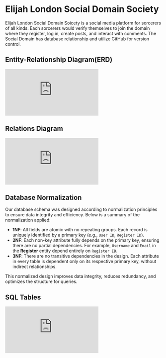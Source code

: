 # Elijah London Social Domain Society 
 Elijah London Social Domain Soicety is a social media platform for sorcerers of all kinds. Each sorcerers would verify themselves to join the domain where they register, log in, create posts, and interact with comments.
 The Social Domain has database relationship and utilize GitHub for version control. 
 ## Entity-Relationship Diagram(ERD) 
 ![Entity-Relationship Diagram](https://github.com/user-attachments/files/17699056/Elijah.London.Entity-.Relationship.Diagram.1.pdf)
##  Relations Diagram 
![Relations Diagram](https://github.com/user-attachments/files/17699076/Elijah.London.Relations.Diagram.pdf)
## Database Normalization

Our database schema was designed according to normalization principles to ensure data integrity and efficiency. Below is a summary of the normalization applied:

- **1NF**: All fields are atomic with no repeating groups. Each record is uniquely identified by a primary key (e.g., `User ID`, `Register ID`).
- **2NF**: Each non-key attribute fully depends on the primary key, ensuring there are no partial dependencies. For example, `Username` and `Email` in the **Register** entity depend entirely on `Register ID`.
- **3NF**: There are no transitive dependencies in the design. Each attribute in every table is dependent only on its respective primary key, without indirect relationships.

This normalized design improves data integrity, reduces redundancy, and optimizes the structure for queries.
## SQL Tables 
![SQL Tables](https://github.com/user-attachments/files/17757231/Elijah.London.SQL.Quieries.1.pdf)

